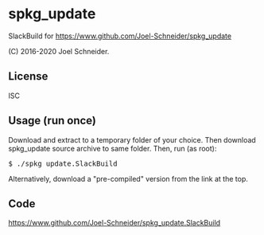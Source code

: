 spkg_update
===========
SlackBuild for https://www.github.com/Joel-Schneider/spkg_update

(C) 2016-2020 Joel Schneider.

License
-------
ISC

Usage (run once)
----------------
Download and extract to a temporary folder of your choice. Then download spkg_update source archive to same folder. Then, run (as root):
<pre>$ ./spkg_update.SlackBuild</pre>

Alternatively, download a "pre-compiled" version from the link at the top.

Code
---- 
https://www.github.com/Joel-Schneider/spkg_update.SlackBuild

